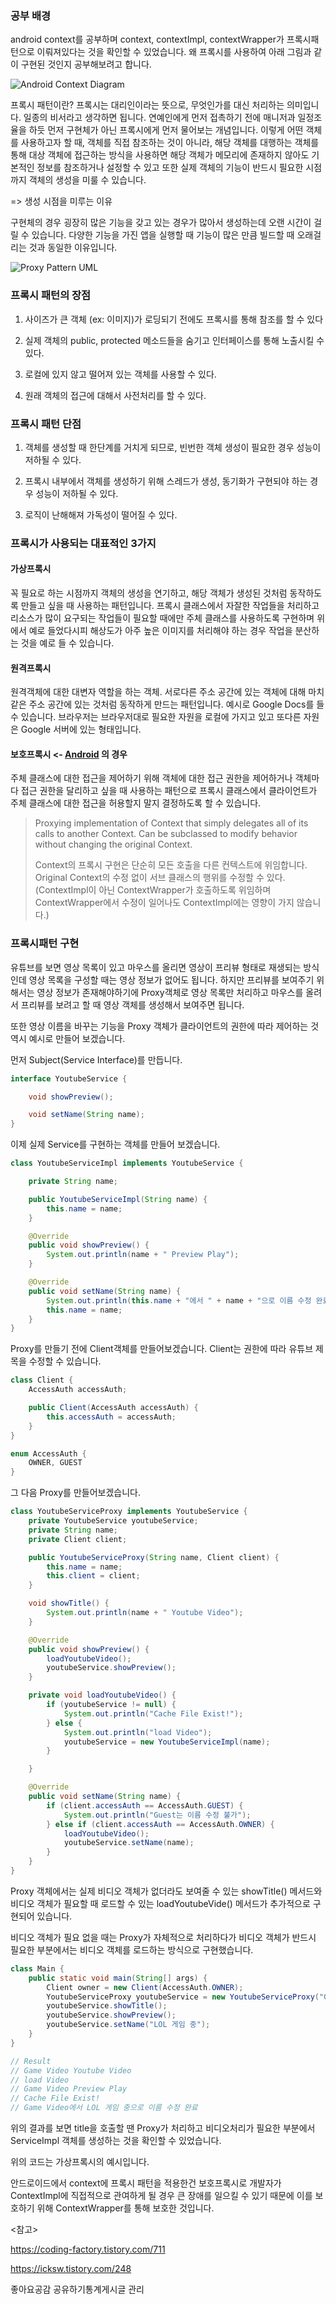 ### 공부 배경

android context를 공부하며 context, contextImpl, contextWrapper가 프록시패턴으로 이뤄져있다는 것을 확인할 수 있었습니다. 왜 프록시를 사용하여 아래 그림과 같이 구현된 것인지
공부해보려고 합니다.

![Android Context Diagram](./img/context_uml.png)

프록시 패턴이란? 프록시는 대리인이라는 뜻으로, 무엇인가를 대신 처리하는 의미입니다. 일종의 비서라고 생각하면 됩니다. 연예인에게 먼저 접촉하기 전에 매니저과 일정조율을 하듯 먼저 구현체가 아닌 프록시에게 먼저
물어보는 개념입니다. 이렇게 어떤 객체를 사용하고자 할 때, 객체를 직접 참조하는 것이 아니라, 해당 객체를 대행하는 객체를 통해 대상 객체에 접근하는 방식을 사용하면 해당 객체가 메모리에 존재하지 않아도 기본적인
정보를 참조하거나 설정할 수 있고 또한 실제 객체의 기능이 반드시 필요한 시점까지 객체의 생성을 미룰 수 있습니다.

=> 생성 시점을 미루는 이유

구현체의 경우 굉장히 많은 기능을 갖고 있는 경우가 많아서 생성하는데 오랜 시간이 걸릴 수 있습니다. 다양한 기능을 가진 앱을 실행할 때 기능이 많은 만큼 빌드할 때 오래걸리는 것과 동일한 이유입니다.

![Proxy Pattern UML](./img/proxy_pattern_diagram.png)

### 프록시 패턴의 장점

1. 사이즈가 큰 객체 (ex: 이미지)가 로딩되기 전에도 프록시를 통해 참조를 할 수 있다

2. 실제 객체의 public, protected 메소드들을 숨기고 인터페이스를 통해 노출시킬 수 있다.

3. 로컬에 있지 않고 떨어져 있는 객체를 사용할 수 있다.

4. 원래 객체의 접근에 대해서 사전처리를 할 수 있다.

### 프록시 패턴 단점

1. 객체를 생성할 때 한단계를 거치게 되므로, 빈번한 객체 생성이 필요한 경우 성능이 저하될 수 있다.

2. 프록시 내부에서 객체를 생성하기 위해 스레드가 생성, 동기화가 구현되야 하는 경우 성능이 저하될 수 있다.

3. 로직이 난해해져 가독성이 떨어질 수 있다.

### 프록시가 사용되는 대표적인 3가지

#### 가상프록시

꼭 필요로 하는 시점까지 객체의 생성을 연기하고, 해당 객체가 생성된 것처럼 동작하도록 만들고 싶을 때 사용하는 패턴입니다. 프록시 클래스에서 자잘한 작업들을 처리하고 리소스가 많이 요구되는 작업들이 필요할 때에만
주체 클래스를 사용하도록 구현하며 위에서 예로 들었다시피 해상도가 아주 높은 이미지를 처리해야 하는 경우 작업을 분산하는 것을 예로 들 수 있습니다.

#### 원격프록시

원격객체에 대한 대변자 역할을 하는 객체. 서로다른 주소 공간에 있는 객체에 대해 마치 같은 주소 공간에 있는 것처럼 동작하게 만드는 패턴입니다. 예시로 Google Docs를 들 수 있습니다. 브라우저는
브라우저대로 필요한 자원을 로컬에 가지고 있고 또다른 자원은 Google 서버에 있는 형태입니다.

#### 보호프록시 <-  [Android](https://developer.android.com/reference/kotlin/android/content/ContextWrapper) 의 경우

주체 클래스에 대한 접근을 제어하기 위해 객체에 대한 접근 권한을 제어하거나 객체마다 접근 권한을 달리하고 싶을 때 사용하는 패턴으로 프록시 클래스에서 클라이언트가 주체 클래스에 대한 접근을 허용할지 말지 결정하도록
할 수 있습니다.

> Proxying implementation of Context that simply delegates all of its calls to another Context. Can be subclassed to modify behavior without changing the original Context.
>
>Context의 프록시 구현은 단순히 모든 호출을 다른 컨텍스트에 위임합니다. Original Context의 수정 없이 서브 클래스의 행위를 수정할 수 있다. (ContextImpl이 아닌 ContextWrapper가 호출하도록 위임하며 ContextWrapper에서 수정이 일어나도 ContextImpl에는 영향이 가지 않습니다.)

### 프록시패턴 구현

유튜브를 보면 영상 목록이 있고 마우스를 올리면 영상이 프리뷰 형태로 재생되는 방식인데 영상 목록을 구성할 때는 영상 정보가 없어도 됩니다. 하지만 프리뷰를 보여주기 위해서는 영상 정보가 존재해야하기에
Proxy객체로 영상 목록만 처리하고 마우스를 올려서 프리뷰를 보려고 할 때 영상 객체를 생성해서 보여주면 됩니다.

또한 영상 이름을 바꾸는 기능을 Proxy 객체가 클라이언트의 권한에 따라 제어하는 것 역시 예시로 만들어 보겠습니다.

먼저 Subject(Service Interface)를 만듭니다.

```java
interface YoutubeService {

    void showPreview();

    void setName(String name);
}
```

이제 실제 Service를 구현하는 객체를 만들어 보겠습니다.

```java
class YoutubeServiceImpl implements YoutubeService {

    private String name;

    public YoutubeServiceImpl(String name) {
        this.name = name;
    }

    @Override
    public void showPreview() {
        System.out.println(name + " Preview Play");
    }

    @Override
    public void setName(String name) {
        System.out.println(this.name + "에서 " + name + "으로 이름 수정 완료");
        this.name = name;
    }
}
```

Proxy를 만들기 전에 Client객체를 만들어보겠습니다. Client는 권한에 따라 유튜브 제목을 수정할 수 있습니다.

```java
class Client {
    AccessAuth accessAuth;

    public Client(AccessAuth accessAuth) {
        this.accessAuth = accessAuth;
    }
}

enum AccessAuth {
    OWNER, GUEST
}
```

그 다음 Proxy를 만들어보겠습니다.

```java
class YoutubeServiceProxy implements YoutubeService {
    private YoutubeService youtubeService;
    private String name;
    private Client client;

    public YoutubeServiceProxy(String name, Client client) {
        this.name = name;
        this.client = client;
    }

    void showTitle() {
        System.out.println(name + " Youtube Video");
    }

    @Override
    public void showPreview() {
        loadYoutubeVideo();
        youtubeService.showPreview();
    }

    private void loadYoutubeVideo() {
        if (youtubeService != null) {
            System.out.println("Cache File Exist!");
        } else {
            System.out.println("load Video");
            youtubeService = new YoutubeServiceImpl(name);
        }

    }

    @Override
    public void setName(String name) {
        if (client.accessAuth == AccessAuth.GUEST) {
            System.out.println("Guest는 이름 수정 불가");
        } else if (client.accessAuth == AccessAuth.OWNER) {
            loadYoutubeVideo();
            youtubeService.setName(name);
        }
    }
}
```

Proxy 객체에서는 실제 비디오 객체가 없더라도 보여줄 수 있는 showTitle() 메서드와 비디오 객체가 필요할 때 로드할 수 있는 loadYoutubeVide() 메서드가 추가적으로 구현되어 있습니다.

비디오 객체가 필요 없을 때는 Proxy가 자체적으로 처리하다가 비디오 객체가 반드시 필요한 부분에서는 비디오 객체를 로드하는 방식으로 구현했습니다.

```java
class Main {
    public static void main(String[] args) {
        Client owner = new Client(AccessAuth.OWNER);
        YoutubeServiceProxy youtubeService = new YoutubeServiceProxy("Game Video", owner);
        youtubeService.showTitle();
        youtubeService.showPreview();
        youtubeService.setName("LOL 게임 중");
    }
}

// Result
// Game Video Youtube Video
// load Video
// Game Video Preview Play
// Cache File Exist!
// Game Video에서 LOL 게임 중으로 이름 수정 완료
```

위의 결과를 보면 title을 호출할 땐 Proxy가 처리하고 비디오처리가 필요한 부분에서 ServiceImpl 객체를 생성하는 것을 확인할 수 있었습니다.

위의 코드는 가상프록시의 예시입니다.

안드로이드에서 context에 프록시 패턴을 적용한건 보호프록시로 개발자가 ContextImpl에 직접적으로 관여하게 될 경우 큰 장애를 일으킬 수 있기 때문에 이를 보호하기 위해 ContextWrapper를 통해
보호한 것입니다.

<참고>

https://coding-factory.tistory.com/711

https://icksw.tistory.com/248

좋아요공감 공유하기통계게시글 관리